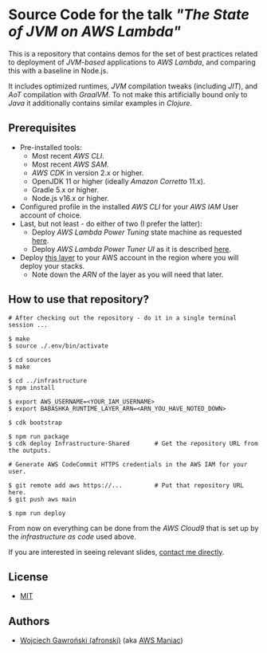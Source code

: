 # Source Code for the talk *"The State of JVM on AWS Lambda"*

This is a repository that contains demos for the set of best practices related to deployment of *JVM-based*
applications to *AWS Lambda*, and comparing this with a baseline in Node.js.

It includes optimized runtimes, *JVM* compilation tweaks (including *JIT*), and *AoT* compilation with *GraalVM*. To
not make this artificially bound only to *Java* it additionally contains similar examples in *Clojure*.

## Prerequisites

- Pre-installed tools:
  - Most recent *AWS CLI*.
  - Most recent *AWS SAM*.
  - *AWS CDK* in version 2.x or higher.
  - OpenJDK 11 or higher (ideally *Amazon Corretto* 11.x).
  - Gradle 5.x or higher.
  - Node.js v16.x or higher.
- Configured profile in the installed *AWS CLI* for your *AWS IAM* User account of choice.
- Last, but not least - do either of two (I prefer the latter):
  - Deploy *AWS Lambda Power Tuning* state machine as requested [here](https://github.com/alexcasalboni/aws-lambda-power-tuning/blob/master/README-DEPLOY.md).
  - Deploy *AWS Lambda Power Tuner UI* as it is described [here](https://github.com/mattymoomoo/aws-power-tuner-ui#how-do-you-deploy-and-run-the-website-in-your-aws-account).
- Deploy [this layer](https://serverlessrepo.aws.amazon.com/applications/eu-central-1/443526418261/holy-lambda-babashka-runtime-amd64) to your AWS account in the region where you will deploy your stacks.
  - Note down the *ARN* of the layer as you will need that later.

## How to use that repository?

```shell
# After checking out the repository - do it in a single terminal session ...

$ make
$ source ./.env/bin/activate

$ cd sources
$ make

$ cd ../infrastructure
$ npm install

$ export AWS_USERNAME=<YOUR_IAM_USERNAME>
$ export BABASHKA_RUNTIME_LAYER_ARN=<ARN_YOU_HAVE_NOTED_DOWN>

$ cdk bootstrap

$ npm run package
$ cdk deploy Infrastructure-Shared       # Get the repository URL from the outputs.

# Generate AWS CodeCommit HTTPS credentials in the AWS IAM for your user.

$ git remote add aws https://...         # Put that repository URL here.
$ git push aws main

$ npm run deploy
```

From now on everything can be done from the *AWS Cloud9* that is set up by the *infrastructure as code* used above.

If you are interested in seeing relevant slides, [contact me directly](https://awsmaniac.com/contact).

## License

- [MIT](LICENSE)

## Authors

- [Wojciech Gawroński (afronski)](https://github.com/afronski) (aka [AWS Maniac](https://awsmaniac.com))
